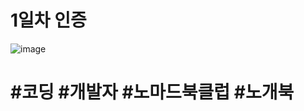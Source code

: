 # 1일차 인증
![image](https://user-images.githubusercontent.com/100126319/212283548-61232c22-3148-4db2-affc-1ad3f48c726a.png)
# #코딩 #개발자 #노마드북클럽 #노개북

